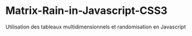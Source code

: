 # Matrix-Rain-in-Javascript-CSS3
Utilisation des tableaux multidimensionnels et randomisation en Javascript
